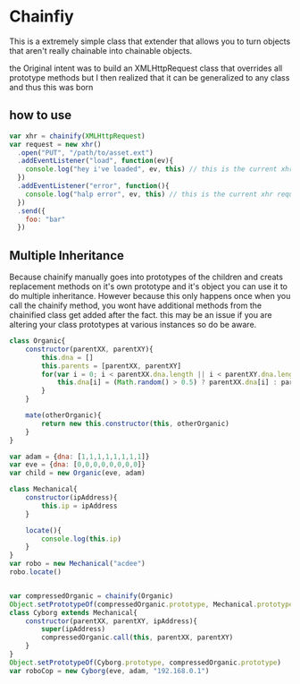 # Chainfiy

This is a extremely simple class that extender that allows you to turn objects that aren't really chainable into chainable objects.

the Original intent was to build an XMLHttpRequest class that overrides all prototype methods but I then realized that it can be generalized to any class and thus this was born

## how to use
```javascript
var xhr = chainify(XMLHttpRequest)
var request = new xhr()
  .open("PUT", "/path/to/asset.ext")
  .addEventListener("load", function(ev){
    console.log("hey i've loaded", ev, this) // this is the current xhr request
  })
  .addEventListener("error", function(){
    console.log("halp error", ev, this) // this is the current xhr request
  })
  .send({
    foo: "bar"
  })
```

## Multiple Inheritance
Because chainify manually goes into prototypes of the children and creats replacement methods on it's own prototype and it's object you can use it to do multiple inheritance. However because this only happens once when you call the chainify method, you wont have additional methods from the chainified class get added after the fact. this may be an issue if you are altering your class prototypes at various instances so do be aware.
```javascript
class Organic{
    constructor(parentXX, parentXY){
        this.dna = []
        this.parents = [parentXX, parentXY]
        for(var i = 0; i < parentXX.dna.length || i < parentXY.dna.length; i++){
            this.dna[i] = (Math.random() > 0.5) ? parentXX.dna[i] : parentXY.dna[i]
        }
    }

    mate(otherOrganic){
        return new this.constructor(this, otherOrganic)
    }
}

var adam = {dna: [1,1,1,1,1,1,1,1]}
var eve = {dna: [0,0,0,0,0,0,0,0]}
var child = new Organic(eve, adam)

class Mechanical{
    constructor(ipAddress){
        this.ip = ipAddress
    }

    locate(){
        console.log(this.ip)
    }
}
var robo = new Mechanical("acdee")
robo.locate()


var compressedOrganic = chainify(Organic)
Object.setPrototypeOf(compressedOrganic.prototype, Mechanical.prototype)
class Cyborg extends Mechanical{
    constructor(parentXX, parentXY, ipAddress){
        super(ipAddress)
        compressedOrganic.call(this, parentXX, parentXY)
    }
}
Object.setPrototypeOf(Cyborg.prototype, compressedOrganic.prototype)
var roboCop = new Cyborg(eve, adam, "192.168.0.1")

```
